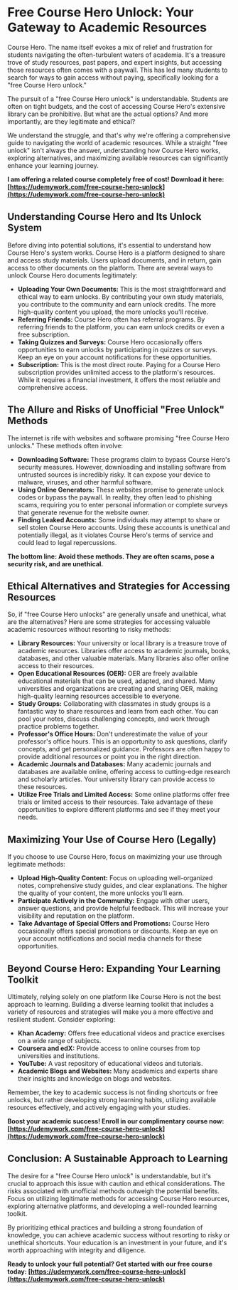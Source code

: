 # Free Course Hero Unlock: Your Gateway to Academic Resources

Course Hero. The name itself evokes a mix of relief and frustration for students navigating the often-turbulent waters of academia. It's a treasure trove of study resources, past papers, and expert insights, but accessing those resources often comes with a paywall. This has led many students to search for ways to gain access without paying, specifically looking for a "free Course Hero unlock."

The pursuit of a "free Course Hero unlock" is understandable. Students are often on tight budgets, and the cost of accessing Course Hero's extensive library can be prohibitive. But what are the actual options? And more importantly, are they legitimate and ethical?

We understand the struggle, and that's why we're offering a comprehensive guide to navigating the world of academic resources. While a straight "free unlock" isn't always the answer, understanding how Course Hero works, exploring alternatives, and maximizing available resources can significantly enhance your learning journey.

**I am offering a related course completely free of cost! Download it here: [https://udemywork.com/free-course-hero-unlock](https://udemywork.com/free-course-hero-unlock)**

## Understanding Course Hero and Its Unlock System

Before diving into potential solutions, it's essential to understand how Course Hero's system works. Course Hero is a platform designed to share and access study materials. Users upload documents, and in return, gain access to other documents on the platform. There are several ways to unlock Course Hero documents legitimately:

*   **Uploading Your Own Documents:** This is the most straightforward and ethical way to earn unlocks. By contributing your own study materials, you contribute to the community and earn unlock credits. The more high-quality content you upload, the more unlocks you'll receive.
*   **Referring Friends:** Course Hero often has referral programs. By referring friends to the platform, you can earn unlock credits or even a free subscription.
*   **Taking Quizzes and Surveys:** Course Hero occasionally offers opportunities to earn unlocks by participating in quizzes or surveys. Keep an eye on your account notifications for these opportunities.
*   **Subscription:** This is the most direct route. Paying for a Course Hero subscription provides unlimited access to the platform's resources. While it requires a financial investment, it offers the most reliable and comprehensive access.

## The Allure and Risks of Unofficial "Free Unlock" Methods

The internet is rife with websites and software promising "free Course Hero unlocks." These methods often involve:

*   **Downloading Software:** These programs claim to bypass Course Hero's security measures. However, downloading and installing software from untrusted sources is incredibly risky. It can expose your device to malware, viruses, and other harmful software.
*   **Using Online Generators:** These websites promise to generate unlock codes or bypass the paywall. In reality, they often lead to phishing scams, requiring you to enter personal information or complete surveys that generate revenue for the website owner.
*   **Finding Leaked Accounts:** Some individuals may attempt to share or sell stolen Course Hero accounts. Using these accounts is unethical and potentially illegal, as it violates Course Hero's terms of service and could lead to legal repercussions.

**The bottom line: Avoid these methods. They are often scams, pose a security risk, and are unethical.**

## Ethical Alternatives and Strategies for Accessing Resources

So, if "free Course Hero unlocks" are generally unsafe and unethical, what are the alternatives? Here are some strategies for accessing valuable academic resources without resorting to risky methods:

*   **Library Resources:** Your university or local library is a treasure trove of academic resources. Libraries offer access to academic journals, books, databases, and other valuable materials. Many libraries also offer online access to their resources.
*   **Open Educational Resources (OER):** OER are freely available educational materials that can be used, adapted, and shared. Many universities and organizations are creating and sharing OER, making high-quality learning resources accessible to everyone.
*   **Study Groups:** Collaborating with classmates in study groups is a fantastic way to share resources and learn from each other. You can pool your notes, discuss challenging concepts, and work through practice problems together.
*   **Professor's Office Hours:** Don't underestimate the value of your professor's office hours. This is an opportunity to ask questions, clarify concepts, and get personalized guidance. Professors are often happy to provide additional resources or point you in the right direction.
*   **Academic Journals and Databases:** Many academic journals and databases are available online, offering access to cutting-edge research and scholarly articles. Your university library can provide access to these resources.
*   **Utilize Free Trials and Limited Access:** Some online platforms offer free trials or limited access to their resources. Take advantage of these opportunities to explore different platforms and see if they meet your needs.

## Maximizing Your Use of Course Hero (Legally)

If you choose to use Course Hero, focus on maximizing your use through legitimate methods:

*   **Upload High-Quality Content:** Focus on uploading well-organized notes, comprehensive study guides, and clear explanations. The higher the quality of your content, the more unlocks you'll earn.
*   **Participate Actively in the Community:** Engage with other users, answer questions, and provide helpful feedback. This will increase your visibility and reputation on the platform.
*   **Take Advantage of Special Offers and Promotions:** Course Hero occasionally offers special promotions or discounts. Keep an eye on your account notifications and social media channels for these opportunities.

## Beyond Course Hero: Expanding Your Learning Toolkit

Ultimately, relying solely on one platform like Course Hero is not the best approach to learning. Building a diverse learning toolkit that includes a variety of resources and strategies will make you a more effective and resilient student. Consider exploring:

*   **Khan Academy:** Offers free educational videos and practice exercises on a wide range of subjects.
*   **Coursera and edX:** Provide access to online courses from top universities and institutions.
*   **YouTube:** A vast repository of educational videos and tutorials.
*   **Academic Blogs and Websites:** Many academics and experts share their insights and knowledge on blogs and websites.

Remember, the key to academic success is not finding shortcuts or free unlocks, but rather developing strong learning habits, utilizing available resources effectively, and actively engaging with your studies.

**Boost your academic success! Enroll in our complimentary course now: [https://udemywork.com/free-course-hero-unlock](https://udemywork.com/free-course-hero-unlock)**

## Conclusion: A Sustainable Approach to Learning

The desire for a "free Course Hero unlock" is understandable, but it's crucial to approach this issue with caution and ethical considerations. The risks associated with unofficial methods outweigh the potential benefits. Focus on utilizing legitimate methods for accessing Course Hero resources, exploring alternative platforms, and developing a well-rounded learning toolkit.

By prioritizing ethical practices and building a strong foundation of knowledge, you can achieve academic success without resorting to risky or unethical shortcuts. Your education is an investment in your future, and it's worth approaching with integrity and diligence.

**Ready to unlock your full potential? Get started with our free course today: [https://udemywork.com/free-course-hero-unlock](https://udemywork.com/free-course-hero-unlock)**
